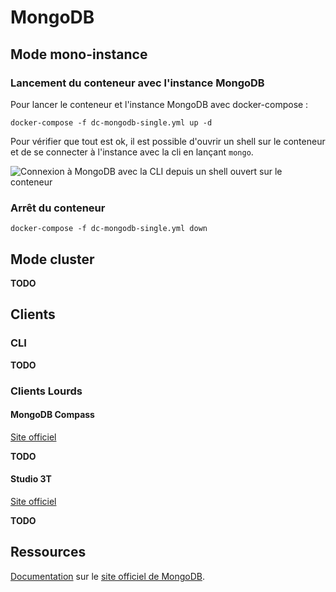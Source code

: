 # MongoDB

## Mode mono-instance 

### Lancement du conteneur avec l'instance MongoDB

Pour lancer le conteneur et l'instance MongoDB avec docker-compose : 

```
docker-compose -f dc-mongodb-single.yml up -d
```

Pour vérifier que tout est ok, il est possible d'ouvrir un shell sur le conteneur et de se connecter à l'instance avec la cli en lançant `mongo`.

![Connexion à MongoDB avec la CLI depuis un shell ouvert sur le conteneur](.:img/screenshot-connexion-mongodb-avec-cli.png "Connexion à MongoDB avec la CLI depuis un shell ouvert sur le conteneur")

### Arrêt du conteneur

```
docker-compose -f dc-mongodb-single.yml down
```

## Mode cluster

**TODO**

## Clients

### CLI

**TODO**

### Clients Lourds

#### MongoDB Compass

[Site officiel](https://www.mongodb.com/fr-fr/products/compass)

**TODO**

#### Studio 3T

[Site officiel](https://studio3t.com/download-studio3t-free)

**TODO**

## Ressources

[Documentation](https://www.mongodb.com/docs/) sur le [site officiel de MongoDB](https://www.mongodb.com/).
